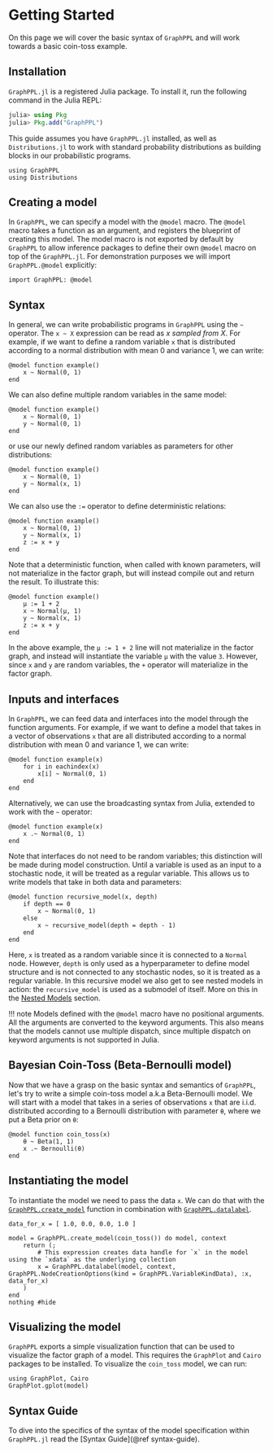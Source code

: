 # Getting Started

On this page we will cover the basic syntax of `GraphPPL` and will work towards a basic coin-toss example. 

## Installation

`GraphPPL.jl` is a registered Julia package. To install it, run the following command in the Julia REPL:
```julia
julia> using Pkg
julia> Pkg.add("GraphPPL")
```

This guide assumes you have `GraphPPL.jl` installed, as well as `Distributions.jl` to work with standard probability distributions as building blocks in our probabilistic programs.

```@example getting-started
using GraphPPL
using Distributions
```

## Creating a model

In `GraphPPL`, we can specify a model with the `@model` macro. The `@model` macro takes a function as an argument, and registers the blueprint of creating this model. The model macro is not exported by default by `GraphPPL` to allow inference packages to define their own `@model` macro on top of the `GraphPPL.jl`. For demonstration purposes we will import `GraphPPL.@model` explicitly:
    
```@example getting-started
import GraphPPL: @model
```

## Syntax

In general, we can write probabilistic programs in `GraphPPL` using the `~` operator. 
The `x ~ X` expression can be read as $x$ _sampled from_ $X$. For example, if we want to define a random variable `x` that is distributed according to a normal distribution with mean 0 and variance 1, we can write:

```@example getting-started
@model function example()
    x ~ Normal(0, 1)
end
```

We can also define multiple random variables in the same model:

```@example getting-started
@model function example()
    x ~ Normal(0, 1)
    y ~ Normal(0, 1)
end
```

or use our newly defined random variables as parameters for other distributions:

```@example getting-started
@model function example()
    x ~ Normal(0, 1)
    y ~ Normal(x, 1)
end
```

We can also use the `:=` operator to define deterministic relations:
    
```@example getting-started
@model function example()
    x ~ Normal(0, 1)
    y ~ Normal(x, 1)
    z := x + y
end
``` 

Note that a deterministic function, when called with known parameters, will not materialize in the factor graph, but will instead compile out and return the result. To illustrate this: 

```@example getting-started
@model function example()
    μ := 1 + 2
    x ~ Normal(μ, 1)
    y ~ Normal(x, 1)
    z := x + y
end
```

In the above example, the `μ := 1 + 2` line will not materialize in the factor graph, and instead will instantiate the variable `μ` with the value `3`. However, since `x` and `y` are random variables, the `+` operator will materialize in the factor graph.

## Inputs and interfaces

In `GraphPPL`, we can feed data and interfaces into the model through the function arguments. For example, if we want to define a model that takes in a vector of observations `x` that are all distributed according to a normal distribution with mean 0 and variance 1, we can write:

```@example getting-started
@model function example(x)
    for i in eachindex(x)
        x[i] ~ Normal(0, 1)
    end
end
```

Alternatively, we can use the broadcasting syntax from Julia, extended to work with the `~` operator:

```@example getting-started
@model function example(x)
    x .~ Normal(0, 1)
end
```

Note that interfaces do not need to be random variables; this distinction will be made during model construction. Until a variable is used as an input to a stochastic node, it will be treated as a regular variable. This allows us to write models that take in both data and parameters:

```@example getting-started
@model function recursive_model(x, depth)
    if depth == 0
        x ~ Normal(0, 1)
    else
        x ~ recursive_model(depth = depth - 1)
    end
end
```

Here, `x` is treated as a random variable since it is connected to a `Normal` node. However, `depth` is only used as a hyperparameter to define model structure and is not connected to any stochastic nodes, so it is treated as a regular variable. In this recursive model we also get to see nested models in action: the `recursive_model` is used as a submodel of itself. More on this in the [Nested Models](#nested-models) section.

!!! note
    Models defined with the `@model` macro have no positional arguments. All the arguments are converted to the keyword arguments.
    This also means that the models cannot use multiple dispatch, since multiple dispatch on keyword arguments is not supported in Julia.

## Bayesian Coin-Toss (Beta-Bernoulli model)

Now that we have a grasp on the basic syntax and semantics of `GraphPPL`, let's try to write a simple coin-toss model a.k.a Beta-Bernoulli model. We will start with a model that takes in a series of observations `x` that are i.i.d. distributed according to a Bernoulli distribution with parameter `θ`, where we put a Beta prior on `θ`:

```@example getting-started
@model function coin_toss(x)
    θ ~ Beta(1, 1)
    x .~ Bernoulli(θ)
end
```

## Instantiating the model 

To instantiate the model we need to pass the data `x`. We can do that with the [`GraphPPL.create_model`](@ref) function in combination with [`GraphPPL.datalabel`](@ref).

```@example getting-started
data_for_x = [ 1.0, 0.0, 0.0, 1.0 ]

model = GraphPPL.create_model(coin_toss()) do model, context
    return (; 
        # This expression creates data handle for `x` in the model using the `xdata` as the underlying collection
        x = GraphPPL.datalabel(model, context, GraphPPL.NodeCreationOptions(kind = GraphPPL.VariableKindData), :x, data_for_x)
    )
end
nothing #hide
```

## Visualizing the model

`GraphPPL` exports a simple visualization function that can be used to visualize the factor graph of a model. This requires the `GraphPlot` and `Cairo` packages to be installed. To visualize the `coin_toss` model, we can run:

```@example getting-started
using GraphPlot, Cairo
GraphPlot.gplot(model)
```

## Syntax Guide

To dive into the specifics of the syntax of the model specification within `GraphPPL.jl` read the [Syntax Guide](@ref syntax-guide).
